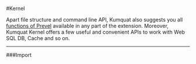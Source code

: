 #Kernel

Apart file structure and command line API, Kumquat also suggests you all 
[functions of Prevel](https://github.com/chernikovalexey/Prevel/tree/master/Docs) available in any part of 
the extension. Moreover, Kumquat Kernel offers a few useful and convenient APIs to work with Web SQL DB, 
Cache and so on.

---

###Import